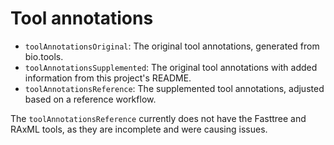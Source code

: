 # Tool annotations

- `toolAnnotationsOriginal`: The original tool annotations, generated from bio.tools.
- `toolAnnotationsSupplemented`: The original tool annotations with added information from this project's README.
- `toolAnnotationsReference`: The supplemented tool annotations, adjusted based on a reference workflow.

The `toolAnnotationsReference` currently does not have the Fasttree and RAxML tools, as they are incomplete and were causing issues.
